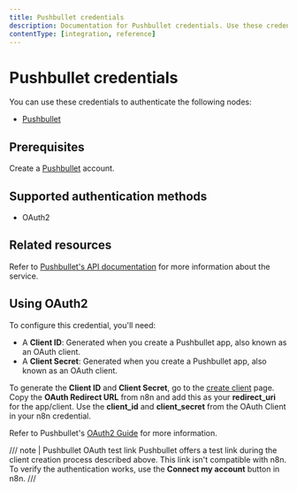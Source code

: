 ```yaml
---
title: Pushbullet credentials
description: Documentation for Pushbullet credentials. Use these credentials to authenticate Pushbullet in n8n, a workflow automation platform.
contentType: [integration, reference]
---
```


# Pushbullet credentials

You can use these credentials to authenticate the following nodes:

- [Pushbullet](/integrations/builtin/app-nodes/n8n-nodes-base.pushbullet.md)

## Prerequisites

Create a [Pushbullet](https://www.pushbullet.com/) account.

## Supported authentication methods

- OAuth2

## Related resources

Refer to [Pushbullet's API documentation](https://docs.pushbullet.com/) for more information about the service.

## Using OAuth2

To configure this credential, you'll need:

- A **Client ID**: Generated when you create a Pushbullet app, also known as an OAuth client.
- A **Client Secret**: Generated when you create a Pushbullet app, also known as an OAuth client.

To generate the **Client ID** and **Client Secret**, go to the [create client](https://www.pushbullet.com/create-client) page. Copy the **OAuth Redirect URL** from n8n and add this as your **redirect_uri** for the app/client. Use the **client_id** and **client_secret** from the OAuth Client in your n8n credential.

Refer to Pushbullet's [OAuth2 Guide](https://docs.pushbullet.com/#oauth2) for more information.

/// note | Pushbullet OAuth test link
Pushbullet offers a test link during the client creation process described above. This link isn't compatible with n8n. To verify the authentication works, use the **Connect my account** button in n8n.
///


